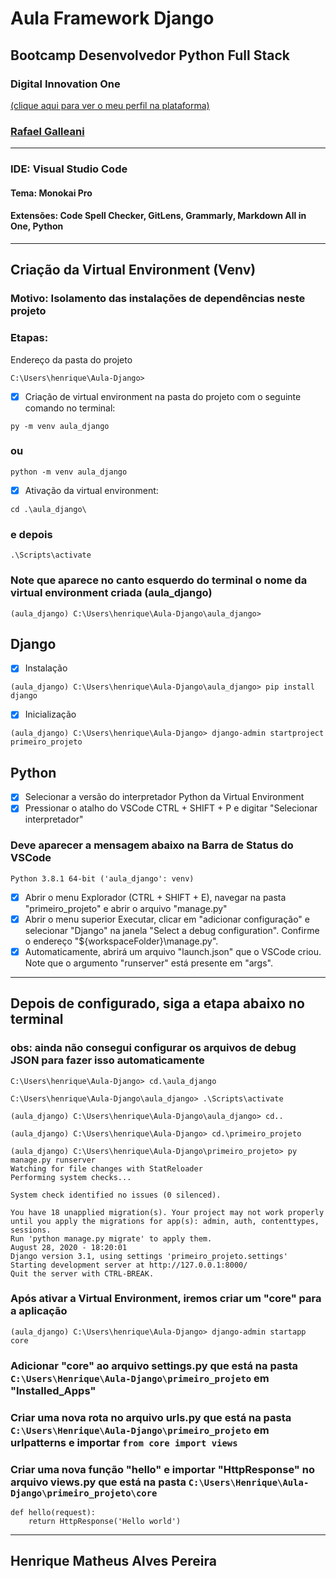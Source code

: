 # Aula Framework Django
## Bootcamp Desenvolvedor Python Full Stack
### Digital Innovation One 
[(clique aqui para ver o meu perfil na plataforma)](https://web.digitalinnovation.one/users/henrique_map)
### [Rafael Galleani](https://www.github.com/rafegal)
---------------------------------------------
### IDE: Visual Studio Code
#### Tema: Monokai Pro
#### Extensões: Code Spell Checker, GitLens, Grammarly, Markdown All in One, Python
---------------------------------------------
## Criação da Virtual Environment (Venv)
### Motivo: Isolamento das instalações de dependências neste projeto
### Etapas:
Endereço da pasta do projeto
```
C:\Users\henrique\Aula-Django>
```
- [x] Criação de virtual environment na pasta do projeto com o seguinte comando no terminal: 
```
py -m venv aula_django
```
### ou
```
python -m venv aula_django
```
- [x] Ativação da virtual environment:
```
cd .\aula_django\
```
### e depois
```
.\Scripts\activate
```
### Note que aparece no canto esquerdo do terminal o nome da virtual environment criada (aula_django)
```
(aula_django) C:\Users\henrique\Aula-Django\aula_django>
```
## Django
- [x] Instalação
```
(aula_django) C:\Users\henrique\Aula-Django\aula_django> pip install django
```
- [x] Inicialização
```
(aula_django) C:\Users\henrique\Aula-Django> django-admin startproject primeiro_projeto
```
## Python
- [x] Selecionar a versão do interpretador Python da Virtual Environment
- [x] Pressionar o atalho do VSCode CTRL + SHIFT + P e digitar "Selecionar interpretador"
### Deve aparecer a mensagem abaixo na Barra de Status do VSCode
```
Python 3.8.1 64-bit ('aula_django': venv)
```
- [x] Abrir o menu Explorador (CTRL + SHIFT + E), navegar na pasta "primeiro_projeto" e abrir o arquivo "manage.py"
- [x] Abrir o menu superior Executar, clicar em "adicionar configuração" e selecionar "Django" na janela "Select a debug configuration". Confirme o endereço "${workspaceFolder}\manage.py".
- [x] Automaticamente, abrirá um arquivo "launch.json" que o VSCode criou. Note que o argumento "runserver" está presente em "args".
-------------------------------------------------------------------------------------------------
## Depois de configurado, siga a etapa abaixo no terminal
### obs: ainda não consegui configurar os arquivos de debug JSON para fazer isso automaticamente

```
C:\Users\henrique\Aula-Django> cd.\aula_django

C:\Users\henrique\Aula-Django\aula_django> .\Scripts\activate

(aula_django) C:\Users\henrique\Aula-Django\aula_django> cd..

(aula_django) C:\Users\henrique\Aula-Django> cd.\primeiro_projeto

(aula_django) C:\Users\henrique\Aula-Django\primeiro_projeto> py manage.py runserver
Watching for file changes with StatReloader
Performing system checks...

System check identified no issues (0 silenced).

You have 18 unapplied migration(s). Your project may not work properly until you apply the migrations for app(s): admin, auth, contenttypes, sessions.
Run 'python manage.py migrate' to apply them.
August 28, 2020 - 18:20:01
Django version 3.1, using settings 'primeiro_projeto.settings'
Starting development server at http://127.0.0.1:8000/
Quit the server with CTRL-BREAK.
```
 
### Após ativar a Virtual Environment, iremos criar um "core" para a aplicação

```
(aula_django) C:\Users\henrique\Aula-Django> django-admin startapp core
```

### Adicionar "core" ao arquivo settings.py que está na pasta ```C:\Users\Henrique\Aula-Django\primeiro_projeto``` em "Installed_Apps"

### Criar uma nova rota no arquivo urls.py que está na pasta ```C:\Users\Henrique\Aula-Django\primeiro_projeto``` em urlpatterns e importar ```from core import views```

### Criar uma nova função "hello" e importar "HttpResponse" no arquivo views.py que está na pasta ```C:\Users\Henrique\Aula-Django\primeiro_projeto\core```

```
def hello(request):
    return HttpResponse('Hello world')
```

-----------------------------------------------------------------------------------------
## Henrique Matheus Alves Pereira